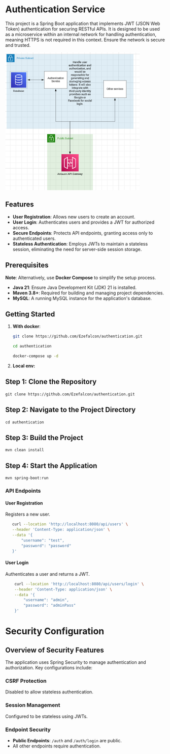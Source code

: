 # Authentication Service

This project is a Spring Boot application that implements JWT (JSON Web Token) authentication for securing RESTful APIs.
It is designed to be used as a microservice within an internal network for handling authentication, meaning HTTPS is not required in this context. Ensure the network is secure and trusted.

![diagram.png](diagram.png)
## Features

- **User Registration**: Allows new users to create an account.
- **User Login**: Authenticates users and provides a JWT for authorized access.
- **Secure Endpoints**: Protects API endpoints, granting access only to authenticated users.
- **Stateless Authentication**: Employs JWTs to maintain a stateless session, eliminating the need for server-side session storage.

## Prerequisites

**Note**: Alternatively, use **Docker Compose** to simplify the setup process.

- **Java 21**: Ensure Java Development Kit (JDK) 21 is installed.
- **Maven 3.8+**: Required for building and managing project dependencies.
- **MySQL**: A running MySQL instance for the application's database.


## Getting Started

1. **With docker**:
   ```bash
   git clone https://github.com/Ezefalcon/authentication.git
   ```
    ```bash
   cd authentication
   ```
   ```bash
   docker-compose up -d
   ```

2. **Local env:**

## Step 1: Clone the Repository
    git clone https://github.com/Ezefalcon/authentication.git

## Step 2: Navigate to the Project Directory
    cd authentication

## Step 3: Build the Project
    mvn clean install

## Step 4: Start the Application
    mvn spring-boot:run

### API Endpoints

#### User Registration

Registers a new user.

 ```bash
    curl --location 'http://localhost:8080/api/users' \
    --header 'Content-Type: application/json' \
    --data '{
        "username": "test",
        "password": "password"
    }'
```

#### User Login

Authenticates a user and returns a JWT.

```bash 
    curl --location 'http://localhost:8080/api/users/login' \
    --header 'Content-Type: application/json' \
    --data '{
        "username": "admin",
        "password": "adminPass"
    }'
```

# Security Configuration
## Overview of Security Features

The application uses Spring Security to manage authentication and authorization. Key configurations include:

### CSRF Protection
Disabled to allow stateless authentication.

### Session Management
Configured to be stateless using JWTs.

### Endpoint Security
*   **Public Endpoints**: `/auth` and `/auth/login` are public.
*   All other endpoints require authentication.
